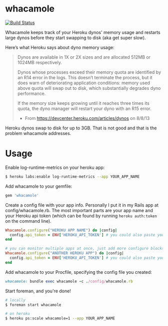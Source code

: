 whacamole
=========

[![Build Status](https://travis-ci.org/arches/whacamole.png)](https://travis-ci.org/arches/whacamole)

Whacamole keeps track of your Heroku dynos' memory usage and restarts large dynos before they start
swapping to disk (aka get super slow).

Here’s what Heroku says about dyno memory usage:

> Dynos are available in 1X or 2X sizes and are allocated 512MB or 1024MB respectively.
>
> Dynos whose processes exceed their memory quota are identified by an R14 error in the logs. This doesn’t terminate the process, but it does warn of deteriorating application conditions: memory used above quota will swap out to disk, which substantially degrades dyno performance.
>
> If the memory size keeps growing until it reaches three times its quota, the dyno manager will restart your dyno with an R15 error.
>
> - From https://devcenter.heroku.com/articles/dynos on 8/8/13

Heroku dynos swap to disk for up to 3GB. That is not good and that is the problem whacamole addresses.

# Usage

Enable log-runtime-metrics on your heroku app:

```bash
$ heroku labs:enable log-runtime-metrics --app YOUR_APP_NAME
```

Add whacamole to your gemfile:

```ruby
gem 'whacamole'
```

Create a config file with your app info. Personally I put it in my Rails app at config/whacamole.rb. The
most important parts are your app name and your Heroku api token (which can be found by running `heroku auth:token`
on the command line).

```ruby
Whacamole.configure("HEROKU APP NAME") do |config|
  config.api_token = ENV['HEROKU_API_TOKEN'] # you could also paste your token in here as a string
end

# you can monitor multiple apps at once, just add more configure blocks
Whacamole.configure("ANOTHER HEROKU APP") do |config|
  config.api_token = ENV['HEROKU_API_TOKEN'] # you could also paste your token in here as a string
end
```

Add whacamole to your Procfile, specifying the config file you created:

```ruby
whacamole: bundle exec whacamole -c ./config/whacamole.rb
```

Start foreman, and you're done!

```bash
# locally
$ foreman start whacamole

# on heroku
$ heroku ps:scale whacamole=1 --app YOUR_APP_NAME
```
